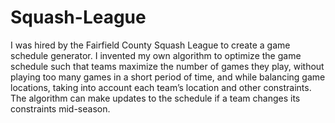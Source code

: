 # Squash-League

I was hired by the Fairfield County Squash League to create a game schedule generator. I invented my own algorithm to optimize the game schedule such that teams maximize the number of games they play, without playing too many games in a short period of time, and while balancing game locations, taking into account each team’s location and other constraints. The algorithm can make updates to the schedule if a team changes its constraints mid-season. 

